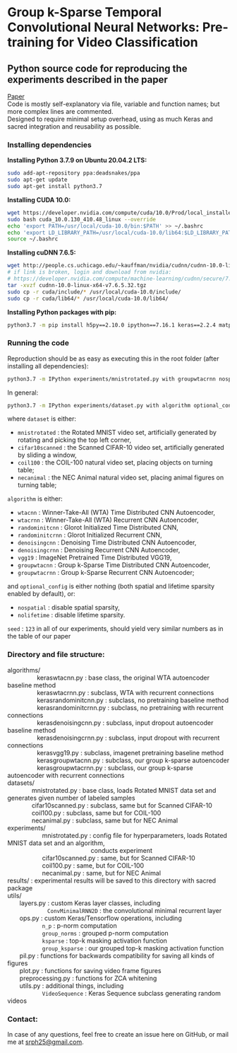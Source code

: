 # Group k-Sparse Temporal Convolutional Neural Networks: Pre-training for Video Classification
## Python source code for reproducing the experiments described in the paper
[Paper](https://ieeexplore.ieee.org/abstract/document/8852057)\
Code is mostly self-explanatory via file, variable and function names; but more complex lines are commented.\
Designed to require minimal setup overhead, using as much Keras and sacred integration and reusability as possible.

### Installing dependencies
**Installing Python 3.7.9 on Ubuntu 20.04.2 LTS:**
```bash
sudo add-apt-repository ppa:deadsnakes/ppa
sudo apt-get update
sudo apt-get install python3.7
```
**Installing CUDA 10.0:**
```bash
wget https://developer.nvidia.com/compute/cuda/10.0/Prod/local_installers/cuda_10.0.130_410.48_linux
sudo bash cuda_10.0.130_410.48_linux --override
echo 'export PATH=/usr/local/cuda-10.0/bin:$PATH' >> ~/.bashrc
echo 'export LD_LIBRARY_PATH=/usr/local/cuda-10.0/lib64:$LD_LIBRARY_PATH' >> ~/.bashrc
source ~/.bashrc
```
**Installing cuDNN 7.6.5:**
```bash
wget http://people.cs.uchicago.edu/~kauffman/nvidia/cudnn/cudnn-10.0-linux-x64-v7.6.5.32.tgz
# if link is broken, login and download from nvidia:
# https://developer.nvidia.com/compute/machine-learning/cudnn/secure/7.6.5.32/Production/10.0_20191031/cudnn-10.0-linux-x64-v7.6.5.32.tgz
tar -xvzf cudnn-10.0-linux-x64-v7.6.5.32.tgz
sudo cp -r cuda/include/* /usr/local/cuda-10.0/include/
sudo cp -r cuda/lib64/* /usr/local/cuda-10.0/lib64/
```
**Installing Python packages with pip:**
```bash
python3.7 -m pip install h5py==2.10.0 ipython==7.16.1 keras==2.2.4 matplotlib==3.3.2 numpy==1.19.2 pillow==8.1.0 pywavelets==1.1.1 sacred==0.8.2 scikit-learn==0.23.2 scipy==1.5.2 tensorflow-gpu==1.14.0 tqdm==4.56.0
```

### Running the code
Reproduction should be as easy as executing this in the root folder (after installing all dependencies):
```bash
python3.7 -m IPython experiments/mnistrotated.py with groupwtacrnn nospatial seed=123
```
In general:
```bash
python3.7 -m IPython experiments/dataset.py with algorithm optional_config seed=number
```

where `dataset` is either:
* `mnistrotated` : the Rotated MNIST video set, artificially generated by rotating and picking the top left corner,
* `cifar10scanned` : the Scanned CIFAR-10 video set, artificially generated by sliding a window,
* `coil100` : the COIL-100 natural video set, placing objects on turning table;
* `necanimal` : the NEC Animal natural video set, placing animal figures on turning table;

`algorithm` is either:
* `wtacnn` : Winner-Take-All (WTA) Time Distributed CNN Autoencoder,
* `wtacrnn` : Winner-Take-All (WTA) Recurrent CNN Autoencoder,
* `randominitcnn` : Glorot Initialized Time Distributed CNN,
* `randominitcrnn` : Glorot Initialized Recurrent CNN,
* `denoisingcnn` : Denoising Time Distributed CNN Autoencoder,
* `denoisingcrnn` : Denoising Recurrent CNN Autoencoder,
* `vgg19` : ImageNet Pretrained Time Distributed VGG19,
* `groupwtacnn` : Group k-Sparse Time Distributed CNN Autoencoder,
* `groupwtacrnn` : Group k-Sparse Recurrent CNN Autoencoder;

and `optional_config` is either nothing (both spatial and lifetime sparsity enabled by default), or:
* `nospatial` : disable spatial sparsity,
* `nolifetime` : disable lifetime sparsity.

`seed` : `123` in all of our experiments, should yield very similar numbers as in the table of our paper


### Directory and file structure:
algorithms/\
&nbsp;&nbsp;&nbsp;&nbsp;&nbsp;&nbsp;&nbsp;&nbsp;&nbsp;&nbsp;&nbsp;&nbsp;&nbsp;&nbsp;&nbsp;&nbsp;&nbsp;keraswtacnn.py : base class, the original WTA autoencoder baseline method\
&nbsp;&nbsp;&nbsp;&nbsp;&nbsp;&nbsp;&nbsp;&nbsp;&nbsp;&nbsp;&nbsp;&nbsp;&nbsp;&nbsp;&nbsp;&nbsp;&nbsp;keraswtacrnn.py : subclass, WTA with recurrent connections\
&nbsp;&nbsp;&nbsp;&nbsp;&nbsp;&nbsp;&nbsp;&nbsp;&nbsp;&nbsp;&nbsp;&nbsp;&nbsp;&nbsp;&nbsp;&nbsp;&nbsp;kerasrandominitcnn.py : subclass, no pretraining baseline method\
&nbsp;&nbsp;&nbsp;&nbsp;&nbsp;&nbsp;&nbsp;&nbsp;&nbsp;&nbsp;&nbsp;&nbsp;&nbsp;&nbsp;&nbsp;&nbsp;&nbsp;kerasrandominitcrnn.py : subclass, no pretraining with recurrent connections\
&nbsp;&nbsp;&nbsp;&nbsp;&nbsp;&nbsp;&nbsp;&nbsp;&nbsp;&nbsp;&nbsp;&nbsp;&nbsp;&nbsp;&nbsp;&nbsp;&nbsp;kerasdenoisingcnn.py : subclass, input dropout autoencoder baseline method\
&nbsp;&nbsp;&nbsp;&nbsp;&nbsp;&nbsp;&nbsp;&nbsp;&nbsp;&nbsp;&nbsp;&nbsp;&nbsp;&nbsp;&nbsp;&nbsp;&nbsp;kerasdenoisingcrnn.py : subclass, input dropout with recurrent connections\
&nbsp;&nbsp;&nbsp;&nbsp;&nbsp;&nbsp;&nbsp;&nbsp;&nbsp;&nbsp;&nbsp;&nbsp;&nbsp;&nbsp;&nbsp;&nbsp;&nbsp;kerasvgg19.py : subclass, imagenet pretraining baseline method\
&nbsp;&nbsp;&nbsp;&nbsp;&nbsp;&nbsp;&nbsp;&nbsp;&nbsp;&nbsp;&nbsp;&nbsp;&nbsp;&nbsp;&nbsp;&nbsp;&nbsp;kerasgroupwtacnn.py : subclass, our group k-sparse autoencoder\
&nbsp;&nbsp;&nbsp;&nbsp;&nbsp;&nbsp;&nbsp;&nbsp;&nbsp;&nbsp;&nbsp;&nbsp;&nbsp;&nbsp;&nbsp;&nbsp;&nbsp;kerasgroupwtacrnn.py : subclass, our group k-sparse autoencoder with recurrent connections\
datasets/\
&nbsp;&nbsp;&nbsp;&nbsp;&nbsp;&nbsp;&nbsp;&nbsp;&nbsp;&nbsp;&nbsp;&nbsp;&nbsp;&nbsp;mnistrotated.py : base class, loads Rotated MNIST data set and generates given number of labeled samples\
&nbsp;&nbsp;&nbsp;&nbsp;&nbsp;&nbsp;&nbsp;&nbsp;&nbsp;&nbsp;&nbsp;&nbsp;&nbsp;&nbsp;cifar10scanned.py : subclass, same but for Scanned CIFAR-10\
&nbsp;&nbsp;&nbsp;&nbsp;&nbsp;&nbsp;&nbsp;&nbsp;&nbsp;&nbsp;&nbsp;&nbsp;&nbsp;&nbsp;coil100.py : subclass, same but for COIL-100\
&nbsp;&nbsp;&nbsp;&nbsp;&nbsp;&nbsp;&nbsp;&nbsp;&nbsp;&nbsp;&nbsp;&nbsp;&nbsp;&nbsp;necanimal.py : subclass, same but for NEC Animal\
experiments/\
&nbsp;&nbsp;&nbsp;&nbsp;&nbsp;&nbsp;&nbsp;&nbsp;&nbsp;&nbsp;&nbsp;&nbsp;&nbsp;&nbsp;&nbsp;&nbsp;&nbsp;&nbsp;&nbsp;&nbsp;mnistrotated.py : config file for hyperparameters, loads Rotated MNIST data set and an algorithm,\
&nbsp;&nbsp;&nbsp;&nbsp;&nbsp;&nbsp;&nbsp;&nbsp;&nbsp;&nbsp;&nbsp;&nbsp;&nbsp;&nbsp;&nbsp;&nbsp;&nbsp;&nbsp;&nbsp;&nbsp;&nbsp;&nbsp;&nbsp;&nbsp;&nbsp;&nbsp;&nbsp;&nbsp;&nbsp;&nbsp;&nbsp;&nbsp;&nbsp;&nbsp;&nbsp;&nbsp;&nbsp;&nbsp;&nbsp;&nbsp;&nbsp;&nbsp;&nbsp;&nbsp;&nbsp;&nbsp;&nbsp;&nbsp;conducts experiment\
&nbsp;&nbsp;&nbsp;&nbsp;&nbsp;&nbsp;&nbsp;&nbsp;&nbsp;&nbsp;&nbsp;&nbsp;&nbsp;&nbsp;&nbsp;&nbsp;&nbsp;&nbsp;&nbsp;&nbsp;cifar10scanned.py : same, but for Scanned CIFAR-10\
&nbsp;&nbsp;&nbsp;&nbsp;&nbsp;&nbsp;&nbsp;&nbsp;&nbsp;&nbsp;&nbsp;&nbsp;&nbsp;&nbsp;&nbsp;&nbsp;&nbsp;&nbsp;&nbsp;&nbsp;coil100.py : same, but for COIL-100\
&nbsp;&nbsp;&nbsp;&nbsp;&nbsp;&nbsp;&nbsp;&nbsp;&nbsp;&nbsp;&nbsp;&nbsp;&nbsp;&nbsp;&nbsp;&nbsp;&nbsp;&nbsp;&nbsp;&nbsp;necanimal.py : same, but for NEC Animal\
results/ : experimental results will be saved to this directory with sacred package\
utils/\
&nbsp;&nbsp;&nbsp;&nbsp;&nbsp;&nbsp;&nbsp;layers.py : custom Keras layer classes, including\
&nbsp;&nbsp;&nbsp;&nbsp;&nbsp;&nbsp;&nbsp;&nbsp;&nbsp;&nbsp;&nbsp;&nbsp;&nbsp;&nbsp;&nbsp;&nbsp;&nbsp;&nbsp;&nbsp;&nbsp;&nbsp;&nbsp;&nbsp;`ConvMinimalRNN2D` : the convolutional minimal recurrent layer\
&nbsp;&nbsp;&nbsp;&nbsp;&nbsp;&nbsp;&nbsp;ops.py : custom Keras/Tensorflow operations, including\
&nbsp;&nbsp;&nbsp;&nbsp;&nbsp;&nbsp;&nbsp;&nbsp;&nbsp;&nbsp;&nbsp;&nbsp;&nbsp;&nbsp;&nbsp;&nbsp;&nbsp;&nbsp;&nbsp;&nbsp;`n_p` : p-norm computation\
&nbsp;&nbsp;&nbsp;&nbsp;&nbsp;&nbsp;&nbsp;&nbsp;&nbsp;&nbsp;&nbsp;&nbsp;&nbsp;&nbsp;&nbsp;&nbsp;&nbsp;&nbsp;&nbsp;&nbsp;`group_norms` : grouped p-norm computation\
&nbsp;&nbsp;&nbsp;&nbsp;&nbsp;&nbsp;&nbsp;&nbsp;&nbsp;&nbsp;&nbsp;&nbsp;&nbsp;&nbsp;&nbsp;&nbsp;&nbsp;&nbsp;&nbsp;&nbsp;`ksparse` : top-k masking activation function\
&nbsp;&nbsp;&nbsp;&nbsp;&nbsp;&nbsp;&nbsp;&nbsp;&nbsp;&nbsp;&nbsp;&nbsp;&nbsp;&nbsp;&nbsp;&nbsp;&nbsp;&nbsp;&nbsp;&nbsp;`group_ksparse` : our grouped top-k masking activation function\
&nbsp;&nbsp;&nbsp;&nbsp;&nbsp;&nbsp;&nbsp;pil.py : functions for backwards compatibility for saving all kinds of figures\
&nbsp;&nbsp;&nbsp;&nbsp;&nbsp;&nbsp;&nbsp;plot.py : functions for saving video frame figures\
&nbsp;&nbsp;&nbsp;&nbsp;&nbsp;&nbsp;&nbsp;preprocessing.py : functions for ZCA whitening\
&nbsp;&nbsp;&nbsp;&nbsp;&nbsp;&nbsp;&nbsp;utils.py : additional things, including\
&nbsp;&nbsp;&nbsp;&nbsp;&nbsp;&nbsp;&nbsp;&nbsp;&nbsp;&nbsp;&nbsp;&nbsp;&nbsp;&nbsp;&nbsp;&nbsp;&nbsp;&nbsp;&nbsp;&nbsp;`VideoSequence` : Keras Sequence subclass generating random videos


### Contact:
In case of any questions, feel free to create an issue here on GitHub, or mail me at [srph25@gmail.com](mailto:srph25@gmail.com).

